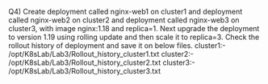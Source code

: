 Q4) Create deployment called nginx-web1 on cluster1 and deployment called nginx-web2 
    on cluster2 and deployment called nginx-web3 on cluster3, with image nginx:1.18 
    and replica=1. Next upgrade the deployment to version 1.19 using rolling update 
    and then scale it to replica=3. Check the rollout history of deployment and save 
    it on below files.
    cluster1:- /opt/K8sLab/Lab3/Rollout_history_cluster1.txt
    cluster2:- /opt/K8sLab/Lab3/Rollout_history_cluster2.txt
    cluster3:- /opt/K8sLab/Lab3/Rollout_history_cluster3.txt

